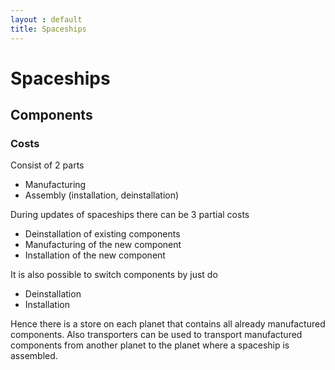 ```yaml
---
layout : default
title: Spaceships
---
```

# Spaceships

## Components
### Costs
Consist of 2 parts

- Manufacturing
- Assembly (installation, deinstallation)

During updates of spaceships there can be 3 partial costs

- Deinstallation of existing components
- Manufacturing of the new component
- Installation of the new component

It is also possible to switch components by just do

- Deinstallation
- Installation

Hence there is a store on each planet that contains all already manufactured components.
Also transporters can be used to transport manufactured components from another planet to the planet
where a spaceship is assembled.   